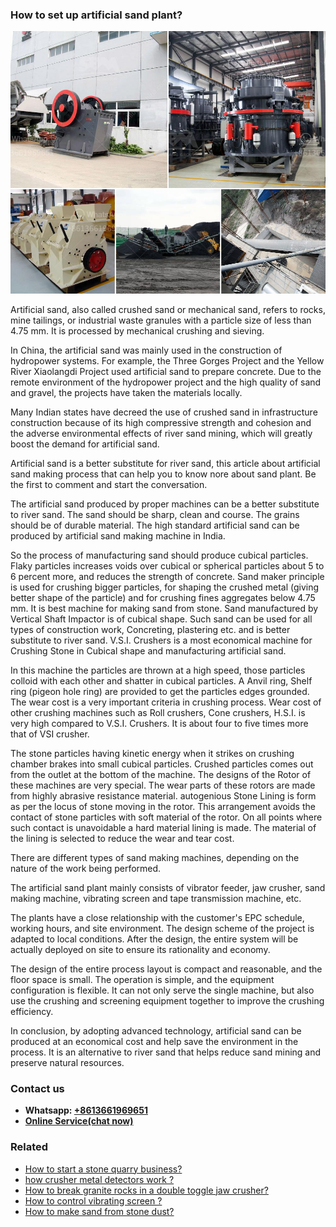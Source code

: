<h3>How to set up artificial sand plant?</h3><img src='1701746017.jpg' alt=''><p>Artificial sand, also called crushed sand or mechanical sand, refers to rocks, mine tailings, or industrial waste granules with a particle size of less than 4.75 mm. It is processed by mechanical crushing and sieving.</p><p>In China, the artificial sand was mainly used in the construction of hydropower systems. For example, the Three Gorges Project and the Yellow River Xiaolangdi Project used artificial sand to prepare concrete. Due to the remote environment of the hydropower project and the high quality of sand and gravel, the projects have taken the materials locally.</p><p>Many Indian states have decreed the use of crushed sand in infrastructure construction because of its high compressive strength and cohesion and the adverse environmental effects of river sand mining, which will greatly boost the demand for artificial sand.</p><p>Artificial sand is a better substitute for river sand, this article about artificial sand making process that can help you to know nore about sand plant. Be the first to comment and start the conversation.</p><p>The artificial sand produced by proper machines can be a better substitute to river sand. The sand should be sharp, clean and course. The grains should be of durable material. The high standard artificial sand can be produced by artificial sand making machine in India.</p><p>So the process of manufacturing sand should produce cubical particles. Flaky particles increases voids over cubical or spherical particles about 5 to 6 percent more, and reduces the strength of concrete. Sand maker principle is used for crushing bigger particles, for shaping the crushed metal (giving better shape of the particle) and for crushing fines aggregates below 4.75 mm. It is best machine for making sand from stone. Sand manufactured by Vertical Shaft Impactor is of cubical shape. Such sand can be used for all types of construction work, Concreting, plastering etc. and is better substitute to river sand. V.S.I. Crushers is a most economical machine for Crushing Stone in Cubical shape and manufacturing artificial sand.</p><p>In this machine the particles are thrown at a high speed, those particles colloid with each other and shatter in cubical particles. A Anvil ring, Shelf ring (pigeon hole ring) are provided to get the particles edges grounded. The wear cost is a very important criteria in crushing process. Wear cost of other crushing machines such as Roll crushers, Cone crushers, H.S.I. is very high compared to V.S.I. Crushers. It is about four to five times more that of VSI crusher.</p><p>The stone particles having kinetic energy when it strikes on crushing chamber brakes into small cubical particles. Crushed particles comes out from the outlet at the bottom of the machine. The designs of the Rotor of these machines are very special. The wear parts of these rotors are made from highly abrasive resistance material. autogenious Stone Lining is form as per the locus of stone moving in the rotor. This arrangement avoids the contact of stone particles with soft material of the rotor. On all points where such contact is unavoidable a hard material lining is made. The material of the lining is selected to reduce the wear and tear cost.</p><p>There are different types of sand making machines, depending on the nature of the work being performed.</p><p>The artificial sand plant mainly consists of vibrator feeder, jaw crusher, sand making machine, vibrating screen and tape transmission machine, etc.</p><p>The plants have a close relationship with the customer's EPC schedule, working hours, and site environment. The design scheme of the project is adapted to local conditions. After the design, the entire system will be actually deployed on site to ensure its rationality and economy.</p><p>The design of the entire process layout is compact and reasonable, and the floor space is small. The operation is simple, and the equipment configuration is flexible. It can not only serve the single machine, but also use the crushing and screening equipment together to improve the crushing efficiency.</p><p>In conclusion, by adopting advanced technology, artificial sand can be produced at an economical cost and help save the environment in the process. It is an alternative to river sand that helps reduce sand mining and preserve natural resources.</p><h3>Contact us</h3><ul><li><strong>Whatsapp:&nbsp;<a href="https://wa.me/8613661969651">+8613661969651</a></strong></li><li><a href="https://swt.shibang-china.com/?git&amp;zhl&amp;How to set up artificial sand plant"><strong>Online Service(chat now)</strong></a></li></ul><h3>Related</h3><ul><li><a href='How to start a stone quarry business.md'>How to start a stone quarry business?</a></li><li><a href='how crusher metal detectors work .md'>how crusher metal detectors work ?</a></li><li><a href='How to break granite rocks in a double toggle jaw crusher.md'>How to break granite rocks in a double toggle jaw crusher?</a></li><li><a href='How to control vibrating screen .md'>How to control vibrating screen ?</a></li><li><a href='How to make sand from stone dust.md'>How to make sand from stone dust?</a></li></ul>